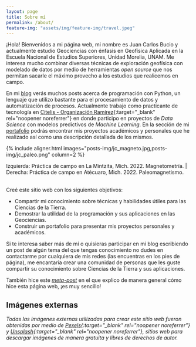 ```yaml
---
layout: page
title: Sobre mí
permalink: /about/
feature-img: "assets/img/feature-img/travel.jpeg"
---
```


¡Hola! Bienvenidos a mi página web, mi nombre es Juan Carlos Bucio y actualmente estudio Geociencias con énfasis en Geofísica Aplicada en la Escuela Nacional de Estudios Superiores, Unidad Morelia, UNAM. Me interesa mucho combinar diversas técnicas de exploración geofísica con modelado de datos por medio de herramientas *open source* que nos permitan sacarle el máximo provecho a los estudios que realicemos en campo.

En mi [blog](/) verás muchos posts acerca de programación con Python, un lenguaje que utilizo bastante para el procesamiento de datos y automatización de procesos. Actualmente trabajo como practicante de tecnología en [Citelis - Organización Ramírez](https://www.citelis.com.mx/){:target="_blank" rel="noopener noreferrer"} en donde participo en proyectos de *Data Science* con modelos predictivos de *Machine Learning*. En la sección de mi [portafolio](/portafolio/) podrás encontrar mis proyectos académicos y personales que he realizado así como una descripción detallada de los mismos.

{% include aligner.html
  images="posts-img/jc_magneto.jpg,posts-img/jc_paleo.png"
  column=2
%}

<figcaption>Izquierda: Práctica de campo en La Mintzita, Mich. 2022. Magnetometría. | Derecha: Práctica de campo en Atécuaro, Mich. 2022. Paleomagnetismo.</figcaption>

<br>

Creé este sitio web con los siguientes objetivos:

- Compartir mi conocimiento sobre técnicas y habilidades útiles para las Ciencias de la Tierra.
- Demostrar la utilidad de la programación y sus aplicaciones en las Geociencias.
- Construir un portafolio para presentar mis proyectos personales y académicos.

Si te interesa saber más de mí o quisieras participar en mi blog escribiendo un post de algún tema del que tengas conocimiento no dudes en contactarme por cualquiera de mis redes (las encuentras en los pies de página), me encantaría crear una comunidad de personas que les guste compartir su conocimiento sobre Ciencias de la Tierra y sus aplicaciones.

También hice este [*meta-post*](/blog/2021/como-hacer-este-sitio) en el que explico de manera general cómo hice esta página web, ¡es muy sencillo!

## Imágenes externas
*Todas las imágenes externas utilizadas para crear este sitio web fueron obtenidas por medio de [Pexels](https://www.pexels.com/es-es/){:target="_blank" rel="noopener noreferrer"} y [Unsplash](https://unsplash.com/){:target="_blank" rel="noopener noreferrer"}, sitios web para descargar imágenes de manera gratuita y libres de derechos de autor.*
